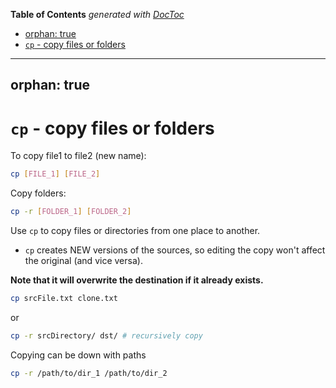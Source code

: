 <!-- START doctoc generated TOC please keep comment here to allow auto update -->
<!-- DON'T EDIT THIS SECTION, INSTEAD RE-RUN doctoc TO UPDATE -->
**Table of Contents**  *generated with [DocToc](https://github.com/thlorenz/doctoc)*

  - [orphan: true](#orphan-true)
- [`cp` - copy files or folders](#cp---copy-files-or-folders)

<!-- END doctoc generated TOC please keep comment here to allow auto update -->

---
orphan: true
---

# `cp` - copy files or folders

To copy file1 to file2 (new name):

```bash
cp [FILE_1] [FILE_2]
```

Copy folders:

```bash
cp -r [FOLDER_1] [FOLDER_2]
```

Use `cp` to copy files or directories from one place to another.

- `cp` creates NEW versions of the sources, so editing the copy won't affect the original (and vice versa).

**Note that it will overwrite the destination if it already exists.**

```bash
cp srcFile.txt clone.txt
```

or

```bash
cp -r srcDirectory/ dst/ # recursively copy
```

Copying can be down with paths

```bash
cp -r /path/to/dir_1 /path/to/dir_2
```